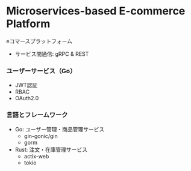 # Microservices-based E-commerce Platform

eコマースプラットフォーム

- サービス間通信: gRPC & REST

### ユーザーサービス（Go）
- JWT認証
- RBAC
- OAuth2.0
  
### 言語とフレームワーク
- Go: ユーザー管理・商品管理サービス
  - gin-gonic/gin
  - gorm
- Rust: 注文・在庫管理サービス
  - actix-web
  - tokio

